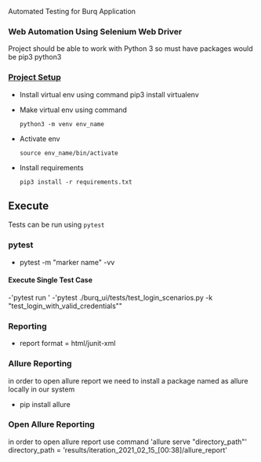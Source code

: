 Automated Testing for Burq Application
### Web Automation Using Selenium Web Driver

Project should be able to work with Python 3 so must have packages would be
pip3
python3
 

### [Project Setup](https://docs.qameta.io/setup)

- Install virtual env using command
      pip3 install virtualenv

- Make virtual env using command

      python3 -m venv env_name

- Activate env

      source env_name/bin/activate
   
- Install requirements

      pip3 install -r requirements.txt

                   
## Execute
Tests can be run using `pytest`

### pytest

- pytest -m "marker name" -vv

#### Execute Single Test Case 

-'pytest run <suite name> <report format> <test case name>'
-'pytest ./burq_ui/tests/test_login_scenarios.py -k "test_login_with_valid_credentials""
            

### Reporting
- report format = html/junit-xml

### Allure Reporting
in order to open allure report we need to install a package named as allure locally in our system
- pip install allure

### Open Allure Reporting
in order to open allure report use command
'allure serve "directory_path"'
directory_path = 'results/iteration_2021_02_15_[00:38]/allure_report'
